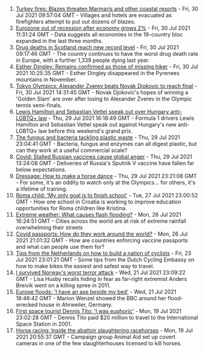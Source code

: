 1. [Turkey fires: Blazes threaten Marmaris and other coastal resorts](https://www.bbc.co.uk/news/world-58026832) - Fri, 30 Jul 2021 09:57:04 GMT - Villages and hotels are evacuated as firefighters attempt to put out dozens of blazes.
2. [Eurozone out of recession after economy grows 2%](https://www.bbc.co.uk/news/business-58024112) - Fri, 30 Jul 2021 11:31:24 GMT - Data suggests all economies in the 19-country bloc expanded in the last three months.
3. [Drug deaths in Scotland reach new record level](https://www.bbc.co.uk/news/uk-scotland-58024296) - Fri, 30 Jul 2021 09:17:46 GMT - The country continues to have the worst drug death rate in Europe, with a further 1,339 people dying last year.
4. [Esther Dingley: Remains confirmed as those of missing hiker](https://www.bbc.co.uk/news/uk-england-tyne-58022860) - Fri, 30 Jul 2021 10:25:35 GMT - Esther Dingley disappeared in the Pyrenees mountains in November.
5. [Tokyo Olympics: Alexander Zverev beats Novak Djokovic to reach final](https://www.bbc.co.uk/sport/olympics/58023509) - Fri, 30 Jul 2021 14:31:45 GMT - Novak Djokovic's hopes of winning a 'Golden Slam' are over after losing to Alexander Zverev in the Olympic tennis semi-finals.
6. [Lewis Hamilton and Sebastian Vettel speak out over Hungary anti-LGBTQ+ law](https://www.bbc.co.uk/sport/formula1/58015479) - Thu, 29 Jul 2021 16:18:49 GMT - Formula 1 drivers Lewis Hamilton and Sebastian Vettel speak out against Hungary's new anti-LGBTQ+ law before this weekend's grand prix.
7. [The fungus and bacteria tackling plastic waste](https://www.bbc.co.uk/news/business-57733178) - Thu, 29 Jul 2021 23:04:41 GMT - Bacteria, fungus and enzymes can all digest plastic, but can they work at a useful commercial scale?
8. [Covid: Stalled Russian vaccines cause global anger](https://www.bbc.co.uk/news/world-europe-58003893) - Thu, 29 Jul 2021 13:24:08 GMT - Deliveries of Russia's Sputnik V vaccine have fallen far below expectations.
9. [Dressage: How to make a horse dance](https://www.bbc.co.uk/news/newsbeat-57999120) - Thu, 29 Jul 2021 23:21:08 GMT - For some, it's an oddity to watch only at the Olympics... for others, it's a lifetime of training.
10. [Roma child: 'My only goal is to finish school'](https://www.bbc.co.uk/news/world-europe-57978365) - Tue, 27 Jul 2021 23:00:52 GMT - How one school in Croatia is working to improve education opportunities for Roma children like Kristina.
11. [Extreme weather: What causes flash flooding?](https://www.bbc.co.uk/news/science-environment-57969877) - Mon, 26 Jul 2021 16:24:51 GMT - Cities across the world are at risk of extreme rainfall overwhelming their streets
12. [Covid passports: How do they work around the world?](https://www.bbc.co.uk/news/world-europe-56522408) - Mon, 26 Jul 2021 21:01:32 GMT - How are countries enforcing vaccine passports and what can people use them for?
13. [Tips from the Netherlands on how to build a nation of cyclists](https://www.bbc.co.uk/news/world-europe-57944428) - Fri, 23 Jul 2021 23:01:21 GMT - Some tips from the Dutch Cycling Embassy on how to make bikes the easiest and safest way to travel.
14. [I survived Norway's worst terror attack](https://www.bbc.co.uk/news/stories-57920682) - Wed, 21 Jul 2021 23:09:22 GMT - Lisa Husby recalls hiding in fear as far-right extremist Anders Breivik went on a killing spree in 2011.
15. [Europe floods: 'I have an axe beside my bed'](https://www.bbc.co.uk/news/world-europe-57923443) - Wed, 21 Jul 2021 18:46:42 GMT - Marion Wenzel showed the BBC around her flood-wrecked house in Ahrweiler, Germany.
16. [First space tourist Dennis Tito: 'I was euphoric'](https://www.bbc.co.uk/news/business-57891867) - Mon, 19 Jul 2021 23:02:28 GMT - Dennis Tito paid $20 million to travel to the International Space Station in 2001.
17. [Horse racing: Inside the abattoir slaughtering racehorses](https://www.bbc.co.uk/news/uk-57896848) - Mon, 19 Jul 2021 20:55:37 GMT - Campaign group Animal Aid set up covert cameras in one of the few slaughterhouses licensed to kill horses.
